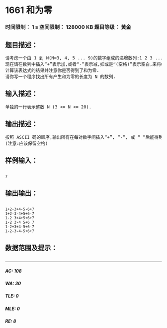 # 1661 和为零   
### 时间限制： 1 s     空间限制： 128000 KB     题目等级： 黄金  
## 题目描述：  

<pre>
请考虑一个由 1 到 N(N=3, 4, 5 ... 9)的数字组成的递增数列:1 2 3 ... N.  
现在请在数列中插入“+”表示加,或者“-”表示减,抑或是“(空格)”表示空白,来将每一对数字组合在一起(请不在第一个数字前插入符号).  
计算该表达式的结果并注意你是否得到了和为零.  
请你写一个程序找出所有产生和为零的长度为 N 的数列.
</pre>
  
  
## 输入描述：  

<pre>
单独的一行表示整数 N (3 <= N <= 20).
</pre>
  
  
## 输出描述：  

<pre>
按照 ASCII 码的顺序,输出所有在每对数字间插入“+”, “-”, 或 “ ”后能得到和为零的数列.
(注意:应该保留空格)
</pre>
  
  
## 样例输入：  

<pre><code>
7
</code></pre>
  
  
## 输出输出：  

<pre><code>
1+2-3+4-5-6+7  
1+2-3-4+5+6-7  
1-2 3+4+5+6+7  
1-2 3-4 5+6 7  
1-2+3+4-5+6-7  
1-2-3-4-5+6+7
</code></pre>
  
  
## 数据范围及提示：  

<pre>
</pre>
  
  
***  

##### AC: 108  
##### WA: 30  
##### TLE: 0  
##### MLE: 0  
##### RE: 8  
